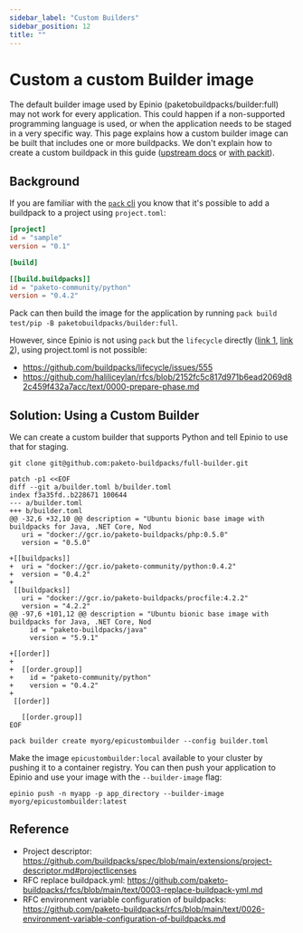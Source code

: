 ```yaml
---
sidebar_label: "Custom Builders"
sidebar_position: 12
title: ""
---
```


# Custom a custom Builder image

The default builder image used by Epinio (paketobuildpacks/builder:full) may not work for every application.
This could happen if a non-supported programming language is used, or when the application needs to be staged in a very specific way.
This page explains how a custom builder image can be built that includes one or more buildpacks.
We don't explain how to create a custom buildpack in this guide ([upstream docs](https://buildpacks.io/docs/buildpack-author-guide/create-buildpack/) or [with packit](https://paketo.io/docs/howto/create-paketo-buildpack/)).

## Background

If you are familiar with the [`pack` cli](https://buildpacks.io/docs/tools/pack/) you know that
it's possible to add a buildpack to a project using `project.toml`:

```toml
[project]
id = "sample"
version = "0.1"

[build]

[[build.buildpacks]]
id = "paketo-community/python"
version = "0.4.2"
```

Pack can then build the image for the application by running `pack build test/pip -B paketobuildpacks/builder:full`.

However, since Epinio is not using `pack` but the `lifecycle` directly ([link 1](https://github.com/buildpacks/lifecycle), [link 2](https://github.com/epinio/helm-charts/blob/3954c214de3d7b957cfc2054ba4fa4bfa140f5a3/chart/epinio/templates/stage-scripts.yaml#L83)), using project.toml is not possible:

* https://github.com/buildpacks/lifecycle/issues/555
* https://github.com/haliliceylan/rfcs/blob/2152fc5c817d971b6ead2069d82c459f432a7acc/text/0000-prepare-phase.md

## Solution: Using a Custom Builder

We can create a custom builder that supports Python and tell Epinio to use that for staging.

```
git clone git@github.com:paketo-buildpacks/full-builder.git

patch -p1 <<EOF
diff --git a/builder.toml b/builder.toml
index f3a35fd..b228671 100644
--- a/builder.toml
+++ b/builder.toml
@@ -32,6 +32,10 @@ description = "Ubuntu bionic base image with buildpacks for Java, .NET Core, Nod
   uri = "docker://gcr.io/paketo-buildpacks/php:0.5.0"
   version = "0.5.0"

+[[buildpacks]]
+  uri = "docker://gcr.io/paketo-community/python:0.4.2"
+  version = "0.4.2"
+
 [[buildpacks]]
   uri = "docker://gcr.io/paketo-buildpacks/procfile:4.2.2"
   version = "4.2.2"
@@ -97,6 +101,12 @@ description = "Ubuntu bionic base image with buildpacks for Java, .NET Core, Nod
     id = "paketo-buildpacks/java"
     version = "5.9.1"

+[[order]]
+
+  [[order.group]]
+    id = "paketo-community/python"
+    version = "0.4.2"
+
 [[order]]

   [[order.group]]
EOF

pack builder create myorg/epicustombuilder --config builder.toml
```

Make the image `epicustombuilder:local` available to your cluster by pushing it to a container registry.
You can then push your application to Epinio and use your image with the `--builder-image` flag:

```
epinio push -n myapp -p app_directory --builder-image myorg/epicustombuilder:latest
```

## Reference

* Project descriptor: https://github.com/buildpacks/spec/blob/main/extensions/project-descriptor.md#projectlicenses
* RFC replace buildpack.yml: https://github.com/paketo-buildpacks/rfcs/blob/main/text/0003-replace-buildpack-yml.md
* RFC environment variable configuration of buildpacks: https://github.com/paketo-buildpacks/rfcs/blob/main/text/0026-environment-variable-configuration-of-buildpacks.md
